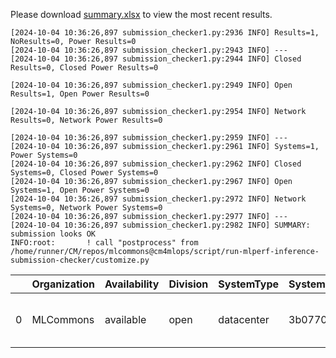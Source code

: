 
Please download [summary.xlsx](summary.xlsx) to view the most recent results. 
 ```
[2024-10-04 10:36:26,897 submission_checker1.py:2936 INFO] Results=1, NoResults=0, Power Results=0
[2024-10-04 10:36:26,897 submission_checker1.py:2943 INFO] ---
[2024-10-04 10:36:26,897 submission_checker1.py:2944 INFO] Closed Results=0, Closed Power Results=0

[2024-10-04 10:36:26,897 submission_checker1.py:2949 INFO] Open Results=1, Open Power Results=0

[2024-10-04 10:36:26,897 submission_checker1.py:2954 INFO] Network Results=0, Network Power Results=0

[2024-10-04 10:36:26,897 submission_checker1.py:2959 INFO] ---
[2024-10-04 10:36:26,897 submission_checker1.py:2961 INFO] Systems=1, Power Systems=0
[2024-10-04 10:36:26,897 submission_checker1.py:2962 INFO] Closed Systems=0, Closed Power Systems=0
[2024-10-04 10:36:26,897 submission_checker1.py:2967 INFO] Open Systems=1, Open Power Systems=0
[2024-10-04 10:36:26,897 submission_checker1.py:2972 INFO] Network Systems=0, Network Power Systems=0
[2024-10-04 10:36:26,897 submission_checker1.py:2977 INFO] ---
[2024-10-04 10:36:26,897 submission_checker1.py:2982 INFO] SUMMARY: submission looks OK
INFO:root:       ! call "postprocess" from /home/runner/CM/repos/mlcommons@cm4mlops/script/run-mlperf-inference-submission-checker/customize.py

```

|    | Organization   | Availability   | Division   | SystemType   | SystemName   | Platform                                             | Model               | MlperfModel         | Scenario   |   Result | Accuracy                                                     |   number_of_nodes | host_processor_model_name   |   host_processors_per_node |   host_processor_core_count | accelerator_model_name   |   accelerators_per_node | Location                                                                                                | framework      | operating_system                                | notes                             |   compliance |   errors | version   |   inferred | has_power   | Units     | weight_data_types   |
|---:|:---------------|:---------------|:-----------|:-------------|:-------------|:-----------------------------------------------------|:--------------------|:--------------------|:-----------|---------:|:-------------------------------------------------------------|------------------:|:----------------------------|---------------------------:|----------------------------:|:-------------------------|------------------------:|:--------------------------------------------------------------------------------------------------------|:---------------|:------------------------------------------------|:----------------------------------|-------------:|---------:|:----------|-----------:|:------------|:----------|:--------------------|
|  0 | MLCommons      | available      | open       | datacenter   | 3b07702db56d | 3b07702db56d-reference-gpu-pytorch_v2.4.1-scc24-base | stable-diffusion-xl | stable-diffusion-xl | Offline    | 0.374837 | CLIP_SCORE: 15.18544016778469  FID_SCORE: 235.69504308101006 |                 1 | Intel(R) Xeon(R) w7-2495X   |                          1 |                          24 | NVIDIA GeForce RTX 4090  |                       1 | open/MLCommons/results/3b07702db56d-reference-gpu-pytorch_v2.4.1-scc24-base/stable-diffusion-xl/offline | pytorch v2.4.1 | Ubuntu 22.04 (linux-6.2.0-39-generic-glibc2.35) | Automated by MLCommons CM v2.3.9. |            1 |        0 | v4.1      |          0 | False       | Samples/s | fp32                |
